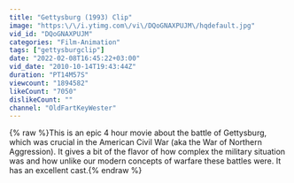 ```yaml
---
title: "Gettysburg (1993) Clip"
image: "https:\/\/i.ytimg.com\/vi\/DQoGNAXPUJM\/hqdefault.jpg"
vid_id: "DQoGNAXPUJM"
categories: "Film-Animation"
tags: ["gettysburgclip"]
date: "2022-02-08T16:45:22+03:00"
vid_date: "2010-10-14T19:43:44Z"
duration: "PT14M57S"
viewcount: "1894582"
likeCount: "7050"
dislikeCount: ""
channel: "OldFartKeyWester"
---
```

{% raw %}This is an epic 4 hour movie about the battle of Gettysburg, which was crucial in the American Civil War (aka the War of Northern Aggression).  It gives a bit of the flavor of how complex the military situation was and how unlike our modern concepts of warfare these battles were.  It has an excellent cast.{% endraw %}
